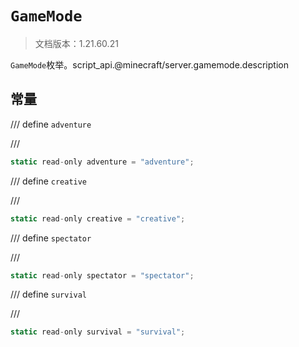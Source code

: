 # `GameMode`

> 文档版本：1.21.60.21

`GameMode`枚举。script_api.@minecraft/server.gamemode.description

## 常量

/// define
`adventure`


///

```js
static read-only adventure = "adventure";
```


/// define
`creative`


///

```js
static read-only creative = "creative";
```


/// define
`spectator`


///

```js
static read-only spectator = "spectator";
```


/// define
`survival`


///

```js
static read-only survival = "survival";
```


